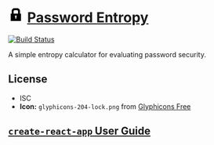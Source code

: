 # ![Icon](public/favicon.png) [Password Entropy](http://nickmccurdy.com/password-entropy/)
[![Build Status](https://travis-ci.org/nickmccurdy/password-entropy.svg?branch=master)](https://travis-ci.org/nickmccurdy/password-entropy)

A simple entropy calculator for evaluating password security.

## License
- ISC
- **Icon:** `glyphicons-204-lock.png` from [Glyphicons Free](http://glyphicons.com/)

## [`create-react-app` User Guide](https://github.com/facebookincubator/create-react-app/blob/master/packages/react-scripts/template/README.md)
